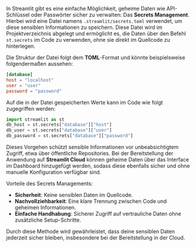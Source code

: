 In Streamlit gibt es eine einfache Möglichkeit, geheime Daten wie API-Schlüssel oder Passwörter sicher zu verwalten: Das **Secrets Management**. Hierbei wird eine Datei namens `.streamlit/secrets.toml` verwendet, um diese sensiblen Informationen zu speichern. Diese Datei wird im Projektverzeichnis abgelegt und ermöglicht es, die Daten über den Befehl `st.secrets` im Code zu verwenden, ohne sie direkt im Quellcode zu hinterlegen.

Die Struktur der Datei folgt dem **TOML**-Format und könnte beispielsweise folgendermaßen aussehen:

```toml
[database]
host = "localhost"
user = "user"
password = "password"
```

Auf die in der Datei gespeicherten Werte kann im Code wie folgt zugegriffen werden:

```python
import streamlit as st
db_host = st.secrets["database"]["host"]
db_user = st.secrets["database"]["user"]
db_password = st.secrets["database"]["password"]
```

Dieses Vorgehen schützt sensible Informationen vor unbeabsichtigtem Zugriff, etwa über öffentliche Repositories. Bei der Bereitstellung der Anwendung auf **Streamlit Cloud** können geheime Daten über das Interface im Dashboard hinzugefügt werden, sodass diese ebenfalls sicher und ohne manuelle Konfiguration verfügbar sind.

Vorteile des Secrets Managements:
- **Sicherheit**: Keine sensiblen Daten im Quellcode.
- **Nachvollziehbarkeit**: Eine klare Trennung zwischen Code und geheimen Informationen.
- **Einfache Handhabung**: Sicherer Zugriff auf vertrauliche Daten ohne zusätzliche Setup-Schritte. 

Durch diese Methode wird gewährleistet, dass deine sensiblen Daten jederzeit sicher bleiben, insbesondere bei der Bereitstellung in der Cloud.